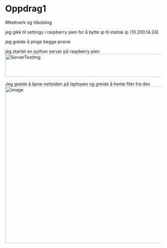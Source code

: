 # Oppdrag1

#Nettverk og tilkobling

jeg gikk til settings i raspberry pien for å bytte ip til statisk ip (10.200.14.24)

jeg greide å pinge begge pcene

jeg startet en python server på raspberry pien
<img width="673" height="74" alt="ServerTestImg" src="https://github.com/user-attachments/assets/48589e15-dcad-4372-af1e-57ff1a2e9703" />

Jeg greide å åpne nettsiden på laptopen og greide å hente filer fra den
<img width="960" height="504" alt="image" src="https://github.com/user-attachments/assets/49d6a52c-2ceb-40a4-b615-df0f22d052b0" />
